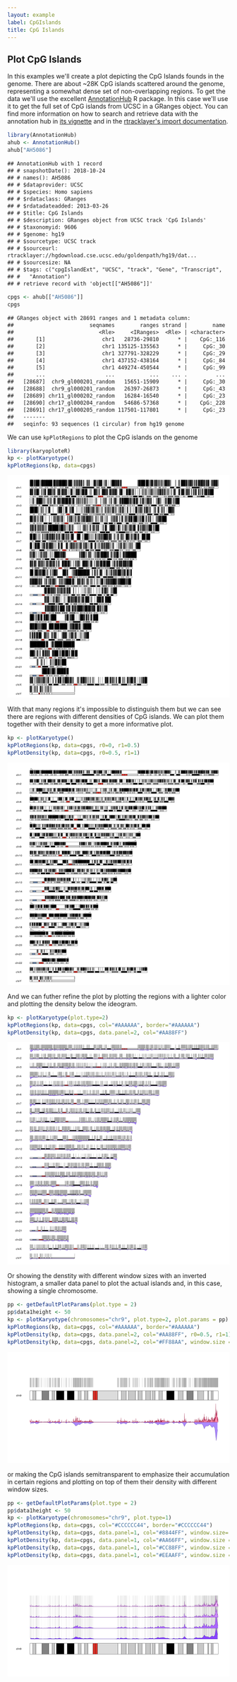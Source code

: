 ```yaml
---
layout: example
label: CpGIslands
title: CpG Islands
---
```





## Plot CpG Islands

In this examples we'll create a plot depicting the CpG Islands founds in the  
genome. There are about ~28K CpG islands scattered around the genome, representing
a somewhat dense set of non-overlapping regions. To get the data we'll use the 
excellent [AnnotationHub](https://bioconductor.org/packages/AnnotationHub) 
R package. In this case we'll use it to get the full set of CpG islands from 
UCSC in a GRanges object. You can find more information on how to search and 
retrieve data with the annotation hub in [its vignette](https://bioconductor.org/packages/release/bioc/vignettes/AnnotationHub/inst/doc/AnnotationHub-HOWTO.html)
 and in the [rtracklayer's import documentation](https://kasperdanielhansen.github.io/genbioconductor/html/rtracklayer_Import.html).



```r
library(AnnotationHub)
ahub <- AnnotationHub()
ahub["AH5086"]
```

```
## AnnotationHub with 1 record
## # snapshotDate(): 2018-10-24 
## # names(): AH5086
## # $dataprovider: UCSC
## # $species: Homo sapiens
## # $rdataclass: GRanges
## # $rdatadateadded: 2013-03-26
## # $title: CpG Islands
## # $description: GRanges object from UCSC track 'CpG Islands'
## # $taxonomyid: 9606
## # $genome: hg19
## # $sourcetype: UCSC track
## # $sourceurl: rtracklayer://hgdownload.cse.ucsc.edu/goldenpath/hg19/dat...
## # $sourcesize: NA
## # $tags: c("cpgIslandExt", "UCSC", "track", "Gene", "Transcript",
## #   "Annotation") 
## # retrieve record with 'object[["AH5086"]]'
```

```r
cpgs <- ahub[["AH5086"]]
cpgs
```

```
## GRanges object with 28691 ranges and 1 metadata column:
##                        seqnames        ranges strand |        name
##                           <Rle>     <IRanges>  <Rle> | <character>
##       [1]                  chr1   28736-29810      * |    CpG:_116
##       [2]                  chr1 135125-135563      * |     CpG:_30
##       [3]                  chr1 327791-328229      * |     CpG:_29
##       [4]                  chr1 437152-438164      * |     CpG:_84
##       [5]                  chr1 449274-450544      * |     CpG:_99
##       ...                   ...           ...    ... .         ...
##   [28687]  chr9_gl000201_random   15651-15909      * |     CpG:_30
##   [28688]  chr9_gl000201_random   26397-26873      * |     CpG:_43
##   [28689] chr11_gl000202_random   16284-16540      * |     CpG:_23
##   [28690] chr17_gl000204_random   54686-57368      * |    CpG:_228
##   [28691] chr17_gl000205_random 117501-117801      * |     CpG:_23
##   -------
##   seqinfo: 93 sequences (1 circular) from hg19 genome
```

We can use `kpPlotRegions` to plot the CpG islands on the genome


```r
library(karyoploteR)
kp <- plotKaryotype()
kpPlotRegions(kp, data=cpgs)
```

![plot of chunk Figure1](images//Figure1-1.png)

With that many regions it's impossible to distinguish them but we can see there
are regions with different densities of CpG islands. We can plot them together 
with their density to get a more informative plot.


```r
kp <- plotKaryotype()
kpPlotRegions(kp, data=cpgs, r0=0, r1=0.5)
kpPlotDensity(kp, data=cpgs, r0=0.5, r1=1)
```

![plot of chunk Figure2](images//Figure2-1.png)

And we can futher refine the plot by plotting the regions with a lighter
color and plotting the density below the ideogram.


```r
kp <- plotKaryotype(plot.type=2)
kpPlotRegions(kp, data=cpgs, col="#AAAAAA", border="#AAAAAA")
kpPlotDensity(kp, data=cpgs, data.panel=2, col="#AA88FF")
```

![plot of chunk Figure3](images//Figure3-1.png)

Or showing the denstity with different window sizes with an inverted histogram,
a smaller data panel to plot the actual islands and, in this case, showing a 
single chromosome.


```r
pp <- getDefaultPlotParams(plot.type = 2)
pp$data1height <- 50
kp <- plotKaryotype(chromosomes="chr9", plot.type=2, plot.params = pp)
kpPlotRegions(kp, data=cpgs, col="#AAAAAA", border="#AAAAAA")
kpPlotDensity(kp, data=cpgs, data.panel=2, col="#AA88FF", r0=0.5, r1=1)
kpPlotDensity(kp, data=cpgs, data.panel=2, col="#FF88AA", window.size = 100000, r0=0.5, r1=0)
```

![plot of chunk Figure4](images//Figure4-1.png)

or making the CpG islands semitransparent to emphasize their accumulation in 
certain regions and plotting on top of them their density with different window
sizes.


```r
pp <- getDefaultPlotParams(plot.type = 2)
pp$data1height <- 50
kp <- plotKaryotype(chromosomes="chr9", plot.type=1)
kpPlotRegions(kp, data=cpgs, col="#CCCCCC44", border="#CCCCCC44")
kpPlotDensity(kp, data=cpgs, data.panel=1, col="#8844FF", window.size= 1000000, r0=0, r1=0.25)
kpPlotDensity(kp, data=cpgs, data.panel=1, col="#AA66FF", window.size = 500000, r0=0.25, r1=0.5)
kpPlotDensity(kp, data=cpgs, data.panel=1, col="#CC88FF", window.size = 200000, r0=0.5, r1=0.75)
kpPlotDensity(kp, data=cpgs, data.panel=1, col="#EEAAFF", window.size = 100000, r0=0.75, r1=1)
```

![plot of chunk Figure5](images//Figure5-1.png)
